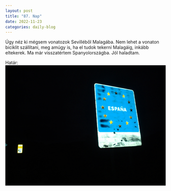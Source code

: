 ```yaml
---
layout: post
title: "87. Nap"
date: 2022-11-23
categories: daily-blog
---
```


Úgy néz ki mégsem vonatozok Sevilléből Malagába. Nem lehet a vonaton biciklit szállítani, meg amúgy is, ha el tudok tekerni Malagáig, inkább eltekerek. Ma már visszatértem Spanyolországba. Jól haladtam.

Határ: ![picture](/day87hatar.jpg)

